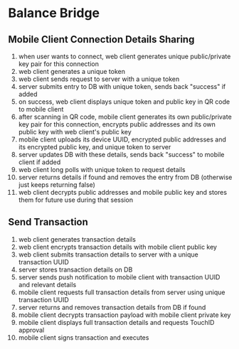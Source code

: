# Balance Bridge

## Mobile Client Connection Details Sharing
1. when user wants to connect, web client generates unique public/private key pair for this connection
2. web client generates a unique token
3. web client sends request to server with a unique token
4. server submits entry to DB with unique token, sends back "success" if added
5. on success, web client displays unique token and public key in QR code to mobile client
6. after scanning in QR code, mobile client generates its own public/private key pair for this connection, encrypts public addresses and its own public key with web client's public key
7. mobile client uploads its device UUID, encrypted public addresses and its encrypted public key, and unique token to server
8. server updates DB with these details, sends back "success" to mobile client if added
9. web client long polls with unique token to request details
10. server returns details if found and removes the entry from DB (otherwise just keeps returning false)
11. web client decrypts public addresses and mobile public key and stores them for future use during that session

## Send Transaction
1. web client generates transaction details
2. web client encrypts transaction details with mobile client public key
3. web client submits transaction details to server with a unique transaction UUID
4. server stores transaction details on DB
5. server sends push notification to mobile client with transaction UUID and relevant details
6. mobile client requests full transaction details from server using unique transaction UUID
7. server returns and removes transaction details from DB if found
8. mobile client decrypts transaction payload with mobile client private key
9. mobile client displays full transaction details and requests TouchID approval
10. mobile client signs transaction and executes

